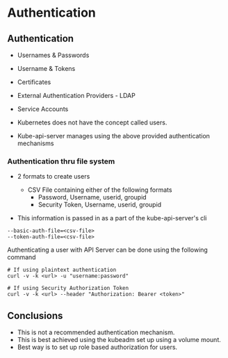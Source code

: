 # Authentication

## Authentication

* Usernames & Passwords
* Username & Tokens
* Certificates
* External Authentication Providers - LDAP
* Service Accounts

* Kubernetes does not have the concept called users.
* Kube-api-server manages using the above provided authentication mechanisms


### Authentication thru file system

* 2 formats to create users

  * CSV File containing either of the following formats
    * Password, Username, userid, groupid
    * Security Token, Username, userid, groupid


* This information is passed in as a part of the kube-api-server's cli 
```
--basic-auth-file=<csv-file>
--token-auth-file=<csv-file>
```

Authenticating a user with API Server can be done using the following command

```
# If using plaintext authentication
curl -v -k <url> -u "username:password"

# If using Security Authorization Token
curl -v -k <url> --header "Authorization: Bearer <token>"
```

## Conclusions

* This is not a recommended authentication mechanism.
* This is best achieved using the kubeadm set up using a volume mount.
* Best way is to set up role based authorization for users.